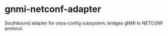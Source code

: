 # gnmi-netconf-adapter
Southbound adapter for onos-config subsystem; bridges gNMI to NETCONF protocol.
